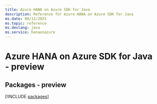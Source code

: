 ```yaml
---
title: Azure HANA on Azure SDK for Java
description: Reference for Azure HANA on Azure SDK for Java
ms.date: 09/12/2025
ms.topic: reference
ms.devlang: java
ms.service: hanaonazure
---
```

# Azure HANA on Azure SDK for Java - preview
## Packages - preview
[!INCLUDE [packages](hana-on-azure-index.md)]